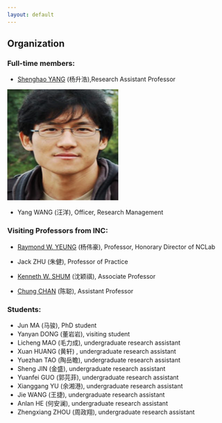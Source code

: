 ```yaml
---
layout: default
---
```


## Organization

### Full-time members:

- [Shenghao YANG](https://shhyang.github.io/) (杨升浩),Research Assistant Professor  

<img src="http://github.com/shhyang/nclab/raw/master/people/photos/image2.png" width=256 height=256/>


- Yang WANG (汪洋), Officer, Research Management

### Visiting Professors from INC:

- [Raymond W. YEUNG](https://www.ie.cuhk.edu.hk/people/raymond.shtml) (杨伟豪), Professor, Honorary Director of NCLab  

- Jack ZHU (朱健), Professor of Practice  
- [Kenneth W. SHUM](http://www.ie.cuhk.edu.hk/people/wkshum.shtml) (沈颖祺), Associate Professor

- [Chung CHAN](http://home.ie.cuhk.edu.hk/~cchan/) (陈聪), Assistant Professor




### Students:

- Jun MA (马骏), PhD student
- Yanyan DONG (董岩岩), visiting student
- Licheng MAO (毛力成), undergraduate research assistant
- Xuan HUANG (黄轩) , undergraduate research assistant
- Yuezhan TAO (陶岳瞻), undergraduate research assistant
- Sheng JIN (金盛), undergraduate research assistant
- Yuanfei GUO (郭芫菲), undergraduate research assistant
- Xianggang YU (余湘港), undergraduate research assistant
- Jie WANG (王捷), undergraduate research assistant
- Anlan HE (何安澜), undergraduate research assistant
- Zhengxiang ZHOU (周政翔), undergraduate research assistant
